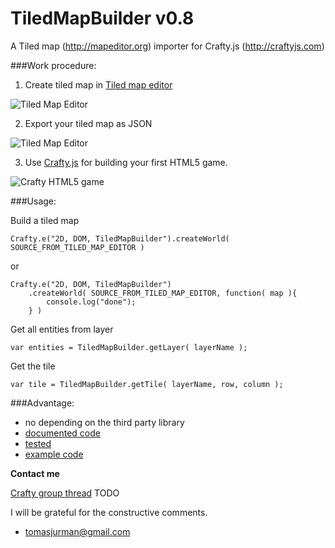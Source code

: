 # TiledMapBuilder v0.8

A Tiled map (http://mapeditor.org) importer for Crafty.js (http://craftyjs.com)

###Work procedure:

1) Create tiled map in [Tiled map editor](http://mapeditor.org)

![Tiled Map Editor](https://raw.github.com/Kibo/TiledMapBuilder/master/WebContent/example/img/editor.png)

2) Export your tiled map as JSON

![Tiled Map Editor](https://raw.github.com/Kibo/TiledMapBuilder/master/WebContent/example/img/export.png)

3) Use [Crafty.js](http://craftyjs.com) for building your first HTML5 game.

![Crafty HTML5 game](https://raw.github.com/Kibo/TiledMapBuilder/master/WebContent/example/img/game.png)


###Usage:

Build a tiled map
```
Crafty.e("2D, DOM, TiledMapBuilder").createWorld( SOURCE_FROM_TILED_MAP_EDITOR )    
```
or

```
Crafty.e("2D, DOM, TiledMapBuilder")
	.createWorld( SOURCE_FROM_TILED_MAP_EDITOR, function( map ){
		console.log("done");
	} )    
```

Get all entities from layer
```
var entities = TiledMapBuilder.getLayer( layerName );
```

Get the tile
```
var tile = TiledMapBuilder.getTile( layerName, row, column );
```

###Advantage:
- no depending on the third party library
- [documented code](https://github.com/Kibo/TiledMapBuilder/blob/master/WebContent/tiledmap.js)
- [tested](https://github.com/Kibo/TiledMapBuilder/blob/master/WebContent/test/tests.html)
- [example code](https://github.com/Kibo/TiledMapBuilder/blob/master/WebContent/example/index.html)


**Contact me**

[Crafty group thread](#) TODO

I will be grateful for the constructive comments.
- tomasjurman@gmail.com






